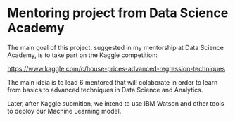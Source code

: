 # Mentoring project from Data Science Academy

The main goal of this project, suggested in my mentorship at Data Science Academy, is to take part on the Kaggle competition:

https://www.kaggle.com/c/house-prices-advanced-regression-techniques

The main ideia is to lead 6 mentored that will colaborate in order to learn from basics to advanced techniques in Data Science and Analytics.

Later, after Kaggle submition, we intend to use IBM Watson and other tools to deploy our Machine Learning model.
